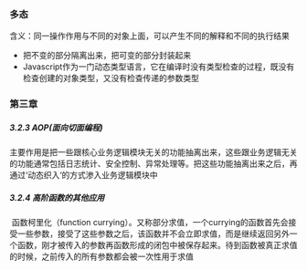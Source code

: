 ### 多态

​	含义：同一操作作用与不同的对象上面，可以产生不同的解释和不同的执行结果

- 把不变的部分隔离出来，把可变的部分封装起来
- Javascript作为一门动态类型语言，它在编译时没有类型检查的过程，既没有检查创建的对象类型，又没有检查传递的参数类型

### 第三章

##### 3.2.3 AOP(面向切面编程)

​	主要作用是把一些跟核心业务逻辑模块无关的功能抽离出来，这些跟业务逻辑无关的功能通常包括日志统计、安全控制、异常处理等。把这些功能抽离出来之后，再通过‘动态织入‘的方式渗入业务逻辑模块中

##### 3.2.4 高阶函数的其他应用

​	函数柯里化（function currying）。又称部分求值，一个currying的函数首先会接受一些参数，接受了这些参数之后，该函数并不会立即求值，而是继续返回另外一个函数，刚才被传入的参数再函数形成的闭包中被保存起来。待到函数被真正求值的时候，之前传入的所有参数都会被一次性用于求值